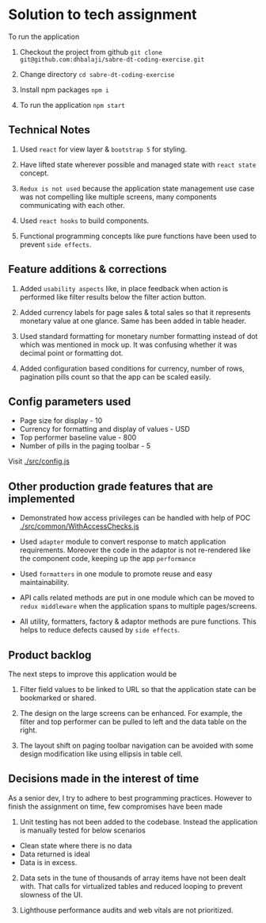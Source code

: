 # Solution to tech assignment

To run the application

1. Checkout the project from github `git clone git@github.com:dhbalaji/sabre-dt-coding-exercise.git`

2. Change directory `cd sabre-dt-coding-exercise`

3. Install npm packages `npm i`

4. To run the application `npm start`


## Technical Notes

1. Used `react` for view layer & `bootstrap 5` for styling.

2. Have lifted state wherever possible and managed state with `react state` concept. 

3. `Redux is not used` because the application state management use case was not compelling like multiple screens, many components communicating with each other.

4. Used `react hooks` to build components.

5. Functional programming concepts like pure functions have been used to prevent `side effects`.

## Feature additions & corrections

1. Added `usability aspects` like, in place feedback when action is performed like filter results below the filter action button.

2. Added currency labels for page sales & total sales so that it represents monetary value at one glance. Same has been added in table header.

3. Used standard formatting for monetary number formatting instead of dot which was mentioned in mock up. It was confusing whether it was decimal point or formatting dot.

4. Added configuration based conditions for currency, number of rows, pagination pills count so that the app can be scaled easily.

## Config parameters used

- Page size for display - 10
- Currency for formatting and display of values - USD
- Top performer baseline value - 800
- Number of pills in the paging toolbar - 5

Visit [./src/config.js]()

## Other production grade features that are implemented

- Demonstrated how access privileges can be handled with help of POC [./src/common/WithAccessChecks.js]()

- Used `adapter` module to convert response to match application requirements. Moreover the code in the adaptor is not re-rendered like the component code, keeping up the app `performance`

- Used `formatters` in one module to promote reuse and easy maintainability.

- API calls related methods are put in one module which can be moved to `redux middleware` when the application spans to multiple pages/screens.

- All utility, formatters, factory & adaptor methods are pure functions. This helps to reduce defects caused by `side effects`.

## Product backlog

The next steps to improve this application would be

1. Filter field values to be linked to URL so that the application state can be bookmarked or shared.

2. The design on the large screens can be enhanced. For example, the filter and top performer can be pulled to left and the data table on the right.

3. The layout shift on paging toolbar navigation can be avoided with some design modification like using ellipsis in table cell.

## Decisions made in the interest of time

As a senior dev, I try to adhere to best programming practices. However to finish the assignment on time, few compromises have been made

1. Unit testing has not been added to the codebase. Instead the application is manually tested for below scenarios

- Clean state where there is no data
- Data returned is ideal
- Data is in excess.

2. Data sets in the tune of thousands of array items have not been dealt with. That calls for virtualized tables and reduced looping to prevent slowness of the UI.

3. Lighthouse performance audits and web vitals are not prioritized.
